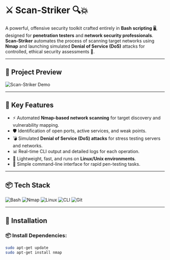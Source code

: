 # ⚔️ Scan-Striker 🔍💥

A powerful, offensive security toolkit crafted entirely in **Bash scripting** 🖥️, designed for **penetration testers** and **network security professionals**. **Scan-Striker** automates the process of scanning target networks using **Nmap** and launching simulated **Denial of Service (DoS)** attacks for controlled, ethical security assessments 🚀.

---

## 📸 Project Preview

![Scan-Striker Demo](insert-your-screenshot-or-demo-gif-link-here)

---

## 🎯 Key Features

- ⚡ Automated **Nmap-based network scanning** for target discovery and vulnerability mapping.
- 🛡️ Identification of open ports, active services, and weak points.
- 💣 Simulated **Denial of Service (DoS) attacks** for stress testing servers and networks.
- 📊 Real-time CLI output and detailed logs for each operation.
- 📜 Lightweight, fast, and runs on **Linux/Unix environments**.
- 🔧 Simple command-line interface for rapid pen-testing tasks.

---

## 📦 Tech Stack

![Bash](https://img.shields.io/badge/Bash-4EAA25?style=for-the-badge&logo=gnubash&logoColor=white)
![Nmap](https://img.shields.io/badge/Nmap-004080?style=for-the-badge&logoColor=white)
![Linux](https://img.shields.io/badge/Linux-FCC624?style=for-the-badge&logo=linux&logoColor=black)
![CLI](https://img.shields.io/badge/CLI_Tool-000000?style=for-the-badge&logo=terminal&logoColor=white)
![Git](https://img.shields.io/badge/Git-F05032?style=for-the-badge&logo=git&logoColor=white)

---

## 📂 Installation

### 📦 Install Dependencies:

```bash
sudo apt-get update
sudo apt-get install nmap
